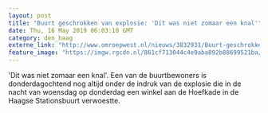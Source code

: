 ```yaml
---
layout: post
title: "Buurt geschrokken van explosie: 'Dit was niet zomaar een knal'"
date: Thu, 16 May 2019 06:03:10 GMT
category: den_haag
externe_link: "http://www.omroepwest.nl/nieuws/3832931/Buurt-geschrokken-van-explosie-Dit-was-niet-zomaar-een-knal"
feature_image: "https://imgw.rgcdn.nl/861cf713044c4e9aba892b88699521ba/opener/3832944.jpg"
---
```


'Dit was niet zomaar een knal'. Een van de buurtbewoners is donderdagochtend nog altijd onder de indruk van de explosie die in de nacht van woensdag op donderdag een winkel aan de Hoefkade in de Haagse Stationsbuurt verwoestte.

